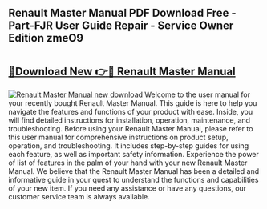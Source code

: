 ## Renault Master Manual PDF Download Free - Part-FJR User Guide Repair - Service Owner Edition zmeO9

# <h2><a href="http://cf28770.oget.top/?id=Renault+Master+Manual">🔗Download New 👉🔴 Renault Master Manual</a></h2>

[![Renault Master Manual new download](https://i.imgur.com/5g1atiW.png)](http://cf28770.oget.top/?id=Renault+Master+Manual)
Welcome to the user manual for your recently bought Renault Master Manual. This guide is here to help you navigate the features and functions of your product with ease. Inside, you will find detailed instructions for installation, operation, maintenance, and troubleshooting. Before using your Renault Master Manual, please refer to this user manual for comprehensive instructions on product setup, operation, and troubleshooting. It includes step-by-step guides for using each feature, as well as important safety information. Experience the power of list of features in the palm of your hand with your new Renault Master Manual. We believe that the Renault Master Manual has been a detailed and informative guide in your quest to understand the functions and capabilities of your new item. If you need any assistance or have any questions, our customer service team is always available.
